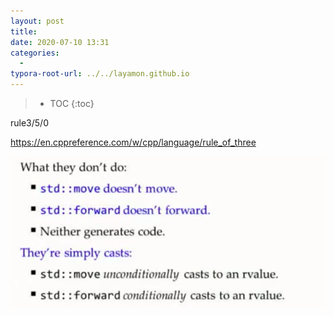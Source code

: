 ```yaml
---
layout: post
title: 
date: 2020-07-10 13:31
categories:
  -
typora-root-url: ../../layamon.github.io
---
```

> * TOC
{:toc}

rule3/5/0

https://en.cppreference.com/w/cpp/language/rule_of_three



![image-20201028091836207](/image/modern-c++/move-forward.png)